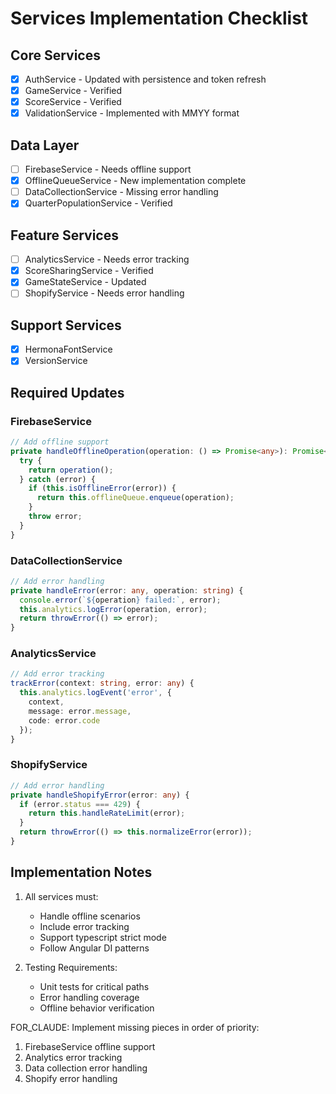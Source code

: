 # Services Implementation Checklist

## Core Services
- [x] AuthService - Updated with persistence and token refresh
- [x] GameService - Verified
- [x] ScoreService - Verified
- [x] ValidationService - Implemented with MMYY format

## Data Layer
- [ ] FirebaseService - Needs offline support
- [x] OfflineQueueService - New implementation complete
- [ ] DataCollectionService - Missing error handling
- [x] QuarterPopulationService - Verified

## Feature Services
- [ ] AnalyticsService - Needs error tracking
- [x] ScoreSharingService - Verified
- [x] GameStateService - Updated
- [ ] ShopifyService - Needs error handling

## Support Services
- [x] HermonaFontService
- [x] VersionService

## Required Updates

### FirebaseService
```typescript
// Add offline support
private handleOfflineOperation(operation: () => Promise<any>): Promise<any> {
  try {
    return operation();
  } catch (error) {
    if (this.isOfflineError(error)) {
      return this.offlineQueue.enqueue(operation);
    }
    throw error;
  }
}
```

### DataCollectionService
```typescript
// Add error handling
private handleError(error: any, operation: string) {
  console.error(`${operation} failed:`, error);
  this.analytics.logError(operation, error);
  return throwError(() => error);
}
```

### AnalyticsService
```typescript
// Add error tracking
trackError(context: string, error: any) {
  this.analytics.logEvent('error', {
    context,
    message: error.message,
    code: error.code
  });
}
```

### ShopifyService
```typescript
// Add error handling
private handleShopifyError(error: any) {
  if (error.status === 429) {
    return this.handleRateLimit(error);
  }
  return throwError(() => this.normalizeError(error));
}
```

## Implementation Notes
1. All services must:
   - Handle offline scenarios
   - Include error tracking
   - Support typescript strict mode
   - Follow Angular DI patterns

2. Testing Requirements:
   - Unit tests for critical paths
   - Error handling coverage
   - Offline behavior verification

FOR_CLAUDE: Implement missing pieces in order of priority:
1. FirebaseService offline support
2. Analytics error tracking
3. Data collection error handling
4. Shopify error handling